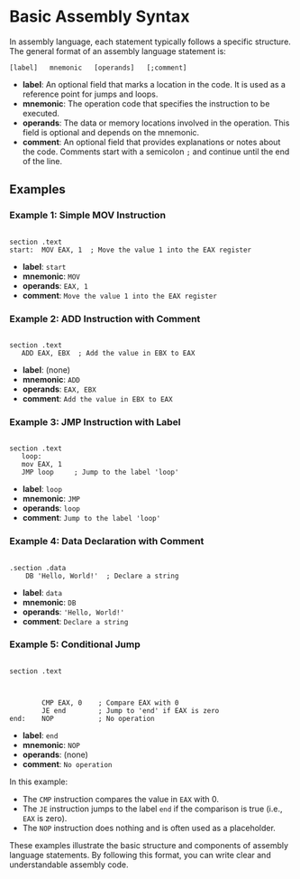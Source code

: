 
# Basic Assembly Syntax

In assembly language, each statement typically follows a specific structure. The general format of an assembly language statement is:


`[label]   mnemonic   [operands]   [;comment]`


- **label**: An optional field that marks a location in the code. It is used as a reference point for jumps and loops.
- **mnemonic**: The operation code that specifies the instruction to be executed.
- **operands**: The data or memory locations involved in the operation. This field is optional and depends on the mnemonic.
- **comment**: An optional field that provides explanations or notes about the code. Comments start with a semicolon `;` and continue until the end of the line.

## Examples

### Example 1: Simple MOV Instruction

```shell

section .text
start:  MOV EAX, 1  ; Move the value 1 into the EAX register

```

- **label**: `start`
- **mnemonic**: `MOV`
- **operands**: `EAX, 1`
- **comment**: `Move the value 1 into the EAX register`

### Example 2: ADD Instruction with Comment

```shell

section .text
   ADD EAX, EBX  ; Add the value in EBX to EAX
```

- **label**: (none)
- **mnemonic**: `ADD`
- **operands**: `EAX, EBX`
- **comment**: `Add the value in EBX to EAX`

### Example 3: JMP Instruction with Label

```shell

section .text
   loop:
   mov EAX, 1
   JMP loop     ; Jump to the label 'loop'

```

- **label**: `loop`
- **mnemonic**: `JMP`
- **operands**: `loop`
- **comment**: `Jump to the label 'loop'`

### Example 4: Data Declaration with Comment

```shell

.section .data
    DB 'Hello, World!'  ; Declare a string

```

- **label**: `data`
- **mnemonic**: `DB`
- **operands**: `'Hello, World!'`
- **comment**: `Declare a string`

### Example 5: Conditional Jump

```shell

section .text



        CMP EAX, 0    ; Compare EAX with 0
        JE end        ; Jump to 'end' if EAX is zero
end:    NOP           ; No operation

```

- **label**: `end`
- **mnemonic**: `NOP`
- **operands**: (none)
- **comment**: `No operation`

In this example:
- The `CMP` instruction compares the value in `EAX` with 0.
- The `JE` instruction jumps to the label `end` if the comparison is true (i.e., `EAX` is zero).
- The `NOP` instruction does nothing and is often used as a placeholder.

These examples illustrate the basic structure and components of assembly language statements. By following this format, you can write clear and understandable assembly code.

